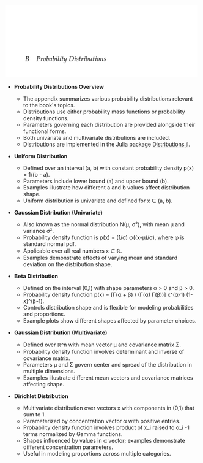 ![ADFM-29-prob-distributions](ADFM-29-prob-distributions.best.png)

- **Probability Distributions Overview**
  - The appendix summarizes various probability distributions relevant to the book's topics.
  - Distributions use either probability mass functions or probability density functions.
  - Parameters governing each distribution are provided alongside their functional forms.
  - Both univariate and multivariate distributions are included.
  - Distributions are implemented in the Julia package [Distributions.jl](https://arxiv.org/abs/1907.08611).

- **Uniform Distribution**
  - Defined over an interval (a, b) with constant probability density p(x) = 1/(b - a).
  - Parameters include lower bound (a) and upper bound (b).
  - Examples illustrate how different a and b values affect distribution shape.
  - Uniform distribution is univariate and defined for x ∈ (a, b).

- **Gaussian Distribution (Univariate)**
  - Also known as the normal distribution N(μ, σ²), with mean μ and variance σ².
  - Probability density function is p(x) = (1/σ) φ((x-μ)/σ), where φ is standard normal pdf.
  - Applicable over all real numbers x ∈ ℝ.
  - Examples demonstrate effects of varying mean and standard deviation on the distribution shape.

- **Beta Distribution**
  - Defined on the interval (0,1) with shape parameters α > 0 and β > 0.
  - Probability density function p(x) = [Γ(α + β) / (Γ(α) Γ(β))] x^(α-1) (1-x)^(β-1).
  - Controls distribution shape and is flexible for modeling probabilities and proportions.
  - Example plots show different shapes affected by parameter choices.

- **Gaussian Distribution (Multivariate)**
  - Defined over ℝ^n with mean vector μ and covariance matrix Σ.
  - Probability density function involves determinant and inverse of covariance matrix.
  - Parameters μ and Σ govern center and spread of the distribution in multiple dimensions.
  - Examples illustrate different mean vectors and covariance matrices affecting shape.

- **Dirichlet Distribution**
  - Multivariate distribution over vectors x with components in (0,1) that sum to 1.
  - Parameterized by concentration vector α with positive entries.
  - Probability density function involves product of x_i raised to α_i -1 terms normalized by Gamma functions.
  - Shapes influenced by values in α vector; examples demonstrate different concentration parameters.
  - Useful in modeling proportions across multiple categories.
